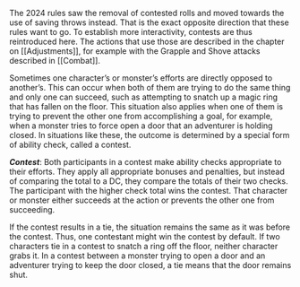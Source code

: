 The 2024 rules saw the removal of contested rolls and moved towards the use of saving throws instead. That is the exact opposite direction that these rules want to go. To establish more interactivity, contests are thus reintroduced here. The actions that use those are described in the chapter on [[Adjustments]], for example with the Grapple and Shove attacks described in [[Combat]].

Sometimes one character’s or monster’s efforts are directly opposed to another’s. This can occur when both of them are trying to do the same thing and only one can succeed, such as attempting to snatch up a magic ring that has fallen on the floor. This situation also applies when one of them is trying to prevent the other one from accomplishing a goal, for example, when a monster tries to force open a door that an adventurer is holding closed. In situations like these, the outcome is determined by a special form of ability check, called a contest.

***Contest***: Both participants in a contest make ability checks appropriate to their efforts. They apply all appropriate bonuses and penalties, but instead of comparing the total to a DC, they compare the totals of their two checks. The participant with the higher check total wins the contest. That character or monster either succeeds at the action or prevents the other one from succeeding.

If the contest results in a tie, the situation remains the same as it was before the contest. Thus, one contestant might win the contest by default. If two characters tie in a contest to snatch a ring off the floor, neither character grabs it. In a contest between a monster trying to open a door and an adventurer trying to keep the door closed, a tie means that the door remains shut.